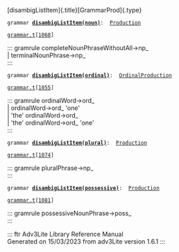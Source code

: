 [disambigListItem]{.title}[GrammarProd]{.type}

`grammar `**[`disambigListItem(noun)`](../object/disambigListItem(noun).html)**` :   `[`Production`](../object/Production.html)

[`grammar.t`](../file/grammar.t.html)`[`[`1068`](../source/grammar.t.html#1068)`]`

::: gramrule
completeNounPhraseWithoutAll-\>np\_\
\| terminalNounPhrase-\>np\_\
:::

`grammar `**[`disambigListItem(ordinal)`](../object/disambigListItem(ordinal).html)**` :   `[`OrdinalProduction`](../object/OrdinalProduction.html)

[`grammar.t`](../file/grammar.t.html)`[`[`1055`](../source/grammar.t.html#1055)`]`

::: gramrule
ordinalWord-\>ord\_\
\| ordinalWord-\>ord\_ \'one\'\
\| \'the\' ordinalWord-\>ord\_\
\| \'the\' ordinalWord-\>ord\_ \'one\'\
:::

`grammar `**[`disambigListItem(plural)`](../object/disambigListItem(plural).html)**` :   `[`Production`](../object/Production.html)

[`grammar.t`](../file/grammar.t.html)`[`[`1074`](../source/grammar.t.html#1074)`]`

::: gramrule
pluralPhrase-\>np\_\
:::

`grammar `**[`disambigListItem(possessive)`](../object/disambigListItem(possessive).html)**` :   `[`Production`](../object/Production.html)

[`grammar.t`](../file/grammar.t.html)`[`[`1081`](../source/grammar.t.html#1081)`]`

::: gramrule
possessiveNounPhrase-\>poss\_\
:::

::: ftr
Adv3Lite Library Reference Manual\
Generated on 15/03/2023 from adv3Lite version 1.6.1
:::
